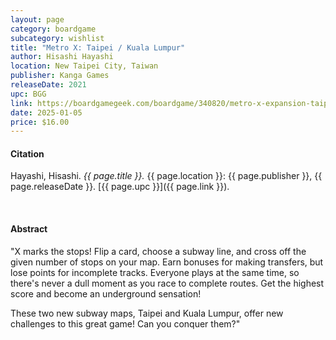 ```yaml
---
layout: page
category: boardgame
subcategory: wishlist
title: "Metro X: Taipei / Kuala Lumpur"
author: Hisashi Hayashi
location: New Taipei City, Taiwan
publisher: Kanga Games
releaseDate: 2021
upc: BGG
link: https://boardgamegeek.com/boardgame/340820/metro-x-expansion-taipei-kuala-lumpur
date: 2025-01-05
price: $16.00
---
```


#### Citation

Hayashi, Hisashi. *{{ page.title }}.* {{ page.location }}: {{ page.publisher }}, {{ page.releaseDate }}. [{{ page.upc }}]({{ page.link }}).

<br>


#### Abstract

"X marks the stops! Flip a card, choose a subway line, and cross off the given number of stops on your map. Earn bonuses for making transfers, but lose points for incomplete tracks. Everyone plays at the same time, so there's never a dull moment as you race to complete routes. Get the highest score and become an underground sensation!

These two new subway maps, Taipei and Kuala Lumpur, offer new challenges to this great game! Can you conquer them?"
